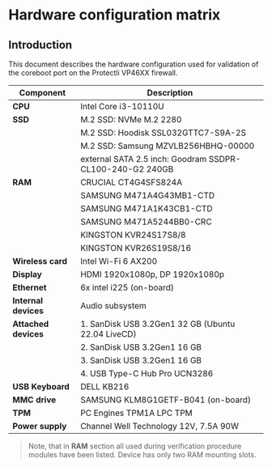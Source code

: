 # Hardware configuration matrix

## Introduction

This document describes the hardware configuration used for validation of the
coreboot port on the Protectli VP46XX firewall.

| Component              | Description                                              |
|------------------------|----------------------------------------------------------|
| **CPU**                | Intel Core i3-10110U                                     |
| **SSD**                | M.2 SSD: NVMe M.2 2280                                   |
|                        | M.2 SSD: Hoodisk SSL032GTTC7-S9A-2S                      |
|                        | M.2 SSD: Samsung MZVLB256HBHQ-00000                      |
|                        | external SATA 2.5 inch: Goodram SSDPR-CL100-240-G2 240GB |
| **RAM**                | CRUCIAL CT4G4SFS824A                                     |
|                        | SAMSUNG M471A4G43MB1-CTD                                 |
|                        | SAMSUNG M471A1K43CB1-CTD                                 |
|                        | SAMSUNG M471A5244BB0-CRC                                 |
|                        | KINGSTON KVR24S17S8/8                                    |
|                        | KINGSTON KVR26S19S8/16                                   |
| **Wireless card**      | Intel Wi-Fi 6 AX200                                      |
| **Display**            | HDMI 1920x1080p, DP 1920x1080p                           |
| **Ethernet**           | 6x intel i225 (on-board)                                 |
| **Internal devices**   | Audio subsystem                                          |
| **Attached devices**   | 1. SanDisk USB 3.2Gen1 32 GB (Ubuntu 22.04 LiveCD)       |
|                        | 2. SanDisk USB 3.2Gen1 16 GB                             |
|                        | 3. SanDisk USB 3.2Gen1 16 GB                             |
|                        | 4. USB Type-C Hub Pro UCN3286                            |
| **USB Keyboard**       | DELL KB216                                               |
| **MMC drive**          | SAMSUNG KLM8G1GETF-B041 (on-board)                       |
| **TPM**                | PC Engines TPM1A LPC TPM                                 |
| **Power supply**       | Channel Well Technology 12V, 7.5A 90W                    |

> Note, that in **RAM** section all used during verification procedure
    modules have been listed. Device has only two RAM mounting slots.
